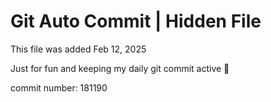 # Git Auto Commit | Hidden File

This file was added Feb 12, 2025

Just for fun and keeping my daily git commit active 🤪

commit number: 181190
